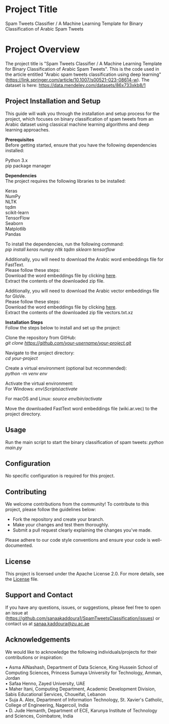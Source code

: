 # Project Title
Spam Tweets Classifier / A Machine Learning Template for Binary Classification of Arabic Spam Tweets

# Project Overview

The project title is "Spam Tweets Classifier / A Machine Learning Template for Binary Classification of Arabic Spam Tweets". This is the code used in the article entitled "Arabic spam tweets classification using deep learning" (https://link.springer.com/article/10.1007/s00521-023-08614-w). The dataset is here: https://data.mendeley.com/datasets/86x733xkb8/1
## Project Installation and Setup
This guide will walk you through the installation and setup process for the project, which focuses on binary classification of spam tweets from an Arabic dataset using classical machine learning algorithms and deep learning approaches.

__Prerequisites__  
Before getting started, ensure that you have the following dependencies installed:  

Python 3.x  
pip package manager  

__Dependencies__  
The project requires the following libraries to be installed:  

Keras  
NumPy  
NLTK  
tqdm  
scikit-learn  
TensorFlow  
Seaborn  
Matplotlib  
Pandas  

To install the dependencies, run the following command:  
_pip install keras numpy nltk tqdm sklearn tensorflow_  

Additionally, you will need to download the Arabic word embeddings file for FastText.   
Please follow these steps:  
Download the word embeddings file by clicking [here](https://dl.fbaipublicfiles.com/fasttext/vectors-wiki/wiki.ar.zip).  
Extract the contents of the downloaded zip file.    

Additionally, you will need to download the Arabic vector embeddings file for GloVe.   
Please follow these steps:  
Download the word embeddings file by clicking [here](https://archive.org/download/arabic_corpus).    
Extract the contents of the downloaded zip file vectors.txt.xz  

__Installation Steps__  
Follow the steps below to install and set up the project:  

Clone the repository from GitHub:  
_git clone https://github.com/your-username/your-project.git_  
  
Navigate to the project directory:  
_cd your-project_  
  
Create a virtual environment (optional but recommended):  
_python -m venv env_  
  
Activate the virtual environment:  
For Windows: _env\Scripts\activate_  
  
For macOS and Linux: _source env/bin/activate_  

Move the downloaded FastText word embeddings file (wiki.ar.vec) to the project directory.

## Usage

Run the main script to start the binary classification of spam tweets:
_python main.py_

## Configuration

No specific configuration is required for this project.

## Contributing

We welcome contributions from the community! To contribute to this project, please follow the guidelines below:

- Fork the repository and create your branch.
- Make your changes and test them thoroughly.
- Submit a pull request clearly explaining the changes you've made.

Please adhere to our code style conventions and ensure your code is well-documented.

## License

This project is licensed under the Apache License 2.0. For more details, see the [License](https://github.com/sanaakaddoura1/SpamTweetsClassification/blob/main/LICENSE) file.

## Support and Contact

If you have any questions, issues, or suggestions, please feel free to open an issue at (https://github.com/sanaakaddoura1/SpamTweetsClassification/issues) or contact us at sanaa.kaddoura@zu.ac.ae  

## Acknowledgements

We would like to acknowledge the following individuals/projects for their contributions or inspiration:

•	Asma AlNashash, Department of Data Science, King Hussein School of Computing Sciences, Princess Sumaya University for Technology, Amman, Jordan  
•	Safaa Henno, Zayed University, UAE  
•	Maher Itani, Computing Department, Academic Development Division, Sabis Educational Services, Choueifat, Lebanon  
•	Suja A. Alex, Department of Information Technology, St. Xavier's Catholic, College of Engineering, Nagercoil, India  
•	D. Jude Hemanth, Department of ECE, Karunya Institute of Technology and Sciences, Coimbatore, India

